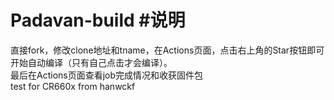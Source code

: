 # Padavan-build #说明
直接fork，修改clone地址和tname，在Actions页面，点击右上角的Star按钮即可开始自动编译（只有自己点击才会编译）。<br/>
最后在Actions页面查看job完成情况和收获固件包<br/>
test for CR660x from hanwckf<br/>
